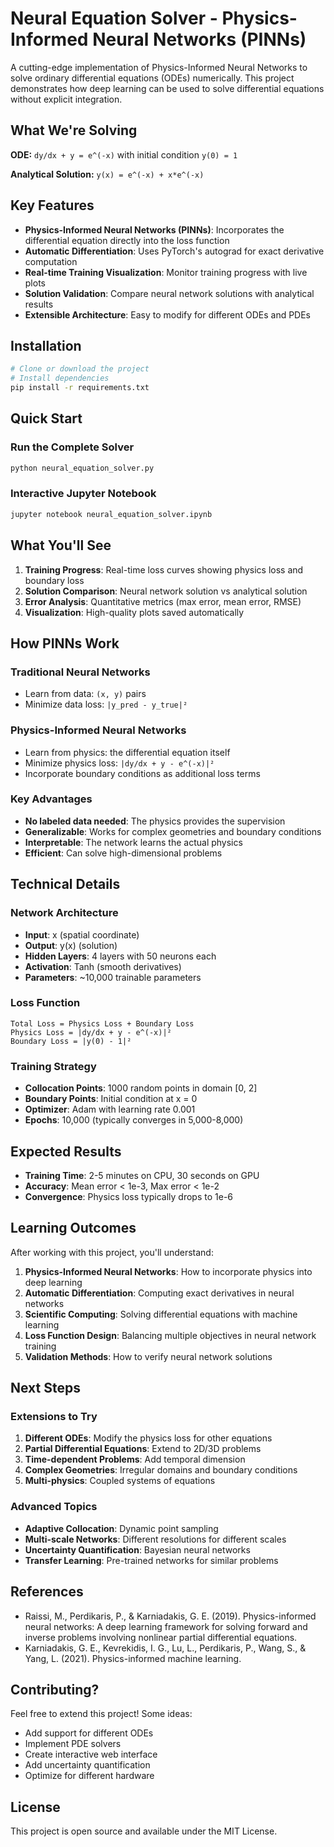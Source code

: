 # Neural Equation Solver - Physics-Informed Neural Networks (PINNs)

A cutting-edge implementation of Physics-Informed Neural Networks to solve ordinary differential equations (ODEs) numerically. This project demonstrates how deep learning can be used to solve differential equations without explicit integration.

## What We're Solving

**ODE:** `dy/dx + y = e^(-x)` with initial condition `y(0) = 1`

**Analytical Solution:** `y(x) = e^(-x) + x*e^(-x)`

## Key Features

- **Physics-Informed Neural Networks (PINNs)**: Incorporates the differential equation directly into the loss function
- **Automatic Differentiation**: Uses PyTorch's autograd for exact derivative computation
- **Real-time Training Visualization**: Monitor training progress with live plots
- **Solution Validation**: Compare neural network solutions with analytical results
- **Extensible Architecture**: Easy to modify for different ODEs and PDEs

## Installation

```bash
# Clone or download the project
# Install dependencies
pip install -r requirements.txt
```

## Quick Start

### Run the Complete Solver
```python
python neural_equation_solver.py
```

### Interactive Jupyter Notebook
```bash
jupyter notebook neural_equation_solver.ipynb
```

## What You'll See

1. **Training Progress**: Real-time loss curves showing physics loss and boundary loss
2. **Solution Comparison**: Neural network solution vs analytical solution
3. **Error Analysis**: Quantitative metrics (max error, mean error, RMSE)
4. **Visualization**: High-quality plots saved automatically

## How PINNs Work

### Traditional Neural Networks
- Learn from data: `(x, y)` pairs
- Minimize data loss: `|y_pred - y_true|²`

### Physics-Informed Neural Networks
- Learn from physics: the differential equation itself
- Minimize physics loss: `|dy/dx + y - e^(-x)|²`
- Incorporate boundary conditions as additional loss terms

### Key Advantages
- **No labeled data needed**: The physics provides the supervision
- **Generalizable**: Works for complex geometries and boundary conditions
- **Interpretable**: The network learns the actual physics
- **Efficient**: Can solve high-dimensional problems

## Technical Details

### Network Architecture
- **Input**: x (spatial coordinate)
- **Output**: y(x) (solution)
- **Hidden Layers**: 4 layers with 50 neurons each
- **Activation**: Tanh (smooth derivatives)
- **Parameters**: ~10,000 trainable parameters

### Loss Function
```
Total Loss = Physics Loss + Boundary Loss
Physics Loss = |dy/dx + y - e^(-x)|²
Boundary Loss = |y(0) - 1|²
```

### Training Strategy
- **Collocation Points**: 1000 random points in domain [0, 2]
- **Boundary Points**: Initial condition at x = 0
- **Optimizer**: Adam with learning rate 0.001
- **Epochs**: 10,000 (typically converges in 5,000-8,000)

## Expected Results

- **Training Time**: 2-5 minutes on CPU, 30 seconds on GPU
- **Accuracy**: Mean error < 1e-3, Max error < 1e-2
- **Convergence**: Physics loss typically drops to 1e-6

## Learning Outcomes

After working with this project, you'll understand:

1. **Physics-Informed Neural Networks**: How to incorporate physics into deep learning
2. **Automatic Differentiation**: Computing exact derivatives in neural networks
3. **Scientific Computing**: Solving differential equations with machine learning
4. **Loss Function Design**: Balancing multiple objectives in neural network training
5. **Validation Methods**: How to verify neural network solutions

## Next Steps

### Extensions to Try
1. **Different ODEs**: Modify the physics loss for other equations
2. **Partial Differential Equations**: Extend to 2D/3D problems
3. **Time-dependent Problems**: Add temporal dimension
4. **Complex Geometries**: Irregular domains and boundary conditions
5. **Multi-physics**: Coupled systems of equations

### Advanced Topics
- **Adaptive Collocation**: Dynamic point sampling
- **Multi-scale Networks**: Different resolutions for different scales
- **Uncertainty Quantification**: Bayesian neural networks
- **Transfer Learning**: Pre-trained networks for similar problems

## References

- Raissi, M., Perdikaris, P., & Karniadakis, G. E. (2019). Physics-informed neural networks: A deep learning framework for solving forward and inverse problems involving nonlinear partial differential equations.
- Karniadakis, G. E., Kevrekidis, I. G., Lu, L., Perdikaris, P., Wang, S., & Yang, L. (2021). Physics-informed machine learning.

## Contributing?

Feel free to extend this project! Some ideas:
- Add support for different ODEs
- Implement PDE solvers
- Create interactive web interface
- Add uncertainty quantification
- Optimize for different hardware

## License

This project is open source and available under the MIT License.
